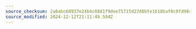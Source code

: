 ```yaml
---
source_checksum: 2a0abc68937e24b4c8881f9dee75715d27d0bfe1618baf0c0fd9845ace808ca2
source_modified: 2024-12-12T21:11:49.594Z
---
```


